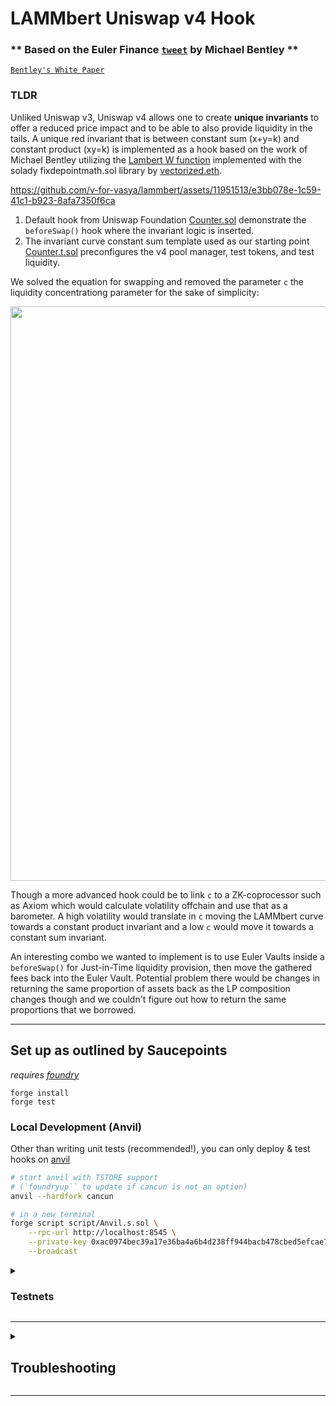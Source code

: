 # LAMMbert Uniswap v4 Hook
### ** Based on the Euler Finance [`tweet`](https://twitter.com/euler_mab/status/1724403149593583745) by Michael Bentley **

[`Bentley's White Paper`](https://github.com/euler-mab/LAMMbert/blob/main/LAMMbert.pdf)

### TLDR ###
Unliked Uniswap v3, Uniswap v4 allows one to create **unique invariants** to offer a reduced price impact and to be able to also provide liquidity in the tails.
A unique red invariant that is between constant sum (x+y=k) and constant product (xy=k) is implemented as a hook based on the work of Michael Bentley utilizing the [Lambert W function](https://en.wikipedia.org/wiki/Lambert_W_function) implemented with the solady fixdepointmath.sol library by [vectorized.eth](https://github.com/Vectorized).



https://github.com/v-for-vasya/lammbert/assets/11951513/e3bb078e-1c59-41c1-b923-8afa7350f6ca

1. Default hook from Uniswap Foundation [Counter.sol](src/Counter.sol) demonstrate the `beforeSwap()` hook where the invariant logic is inserted.
2. The invariant curve constant sum template used as our starting point [Counter.t.sol](test/Counter.t.sol) preconfigures the v4 pool manager, test tokens, and test liquidity.

We solved the equation for swapping and removed the parameter `c` the liquidity concentrationg parameter for the sake of simplicity:

<img width="919"  src="https://github.com/v-for-vasya/lammbert/assets/11951513/6d2b5f7c-55cf-48a2-b77f-a1e17652770b">

Though a more advanced hook could be to link `c` to a ZK-coprocessor such as Axiom which would calculate volatility offchain and use that as a barometer. A high volatility would translate in `c` moving the LAMMbert curve towards a constant product invariant and a low `c` would move it towards a constant sum invariant.

An interesting combo we wanted to implement is to use Euler Vaults inside a `beforeSwap()` for Just-in-Time liquidity provision, then move the gathered fees back into the Euler Vault. 
Potential problem there would be changes in returning the same proportion of assets back as the LP composition changes though and we couldn't figure out how to return the same proportions that we borrowed.


---

## Set up as outlined by Saucepoints

*requires [foundry](https://book.getfoundry.sh)*

```
forge install
forge test
```

### Local Development (Anvil)

Other than writing unit tests (recommended!), you can only deploy & test hooks on [anvil](https://book.getfoundry.sh/anvil/)

```bash
# start anvil with TSTORE support
# (`foundryup`` to update if cancun is not an option)
anvil --hardfork cancun

# in a new terminal
forge script script/Anvil.s.sol \
    --rpc-url http://localhost:8545 \
    --private-key 0xac0974bec39a17e36ba4a6b4d238ff944bacb478cbed5efcae784d7bf4f2ff80 \
    --broadcast
```

<details>
<summary><h3>Testnets</h3></summary>

We ran out of time to test the invariant, only compiled it, but the Goerli deployment is out of sync with the latest v4. **It is recommend to use local testing instead**


```bash
POOL_MANAGER = 0x0
POOL_MODIFY_POSITION_TEST = 0x0
SWAP_ROUTER = 0x0
```

Update the following command with your own private key:

```
forge script script/00_Counter.s.sol \
--rpc-url https://rpc.ankr.com/eth_goerli \
--private-key [your_private_key_on_goerli_here] \
--broadcast
```

### *Deploying your own Tokens For Testing according to Saucepoints*

Because V4 is still in testing mode, most networks don't have liquidity pools live on V4 testnets. We recommend launching your own test tokens and expirementing with them that. We've included in the templace a Mock UNI and Mock USDC contract for easier testing. You can deploy the contracts and when you do you'll have 1 million mock tokens to test with for each contract. See deployment commands below

```
forge create script/mocks/mUNI.sol:MockUNI \
--rpc-url [your_rpc_url_here] \
--private-key [your_private_key_on_goerli_here]
```

```
forge create script/mocks/mUSDC.sol:MockUSDC \
--rpc-url [your_rpc_url_here] \
--private-key [your_private_key_on_goerli_here]
```

</details>

---

<details>
<summary><h2>Troubleshooting</h2></summary>

### *Permission Denied*

When installing dependencies with `forge install`, Github may throw a `Permission Denied` error

Typically caused by missing Github SSH keys, and can be resolved by following the steps [here](https://docs.github.com/en/github/authenticating-to-github/connecting-to-github-with-ssh) 

Or [adding the keys to your ssh-agent](https://docs.github.com/en/authentication/connecting-to-github-with-ssh/generating-a-new-ssh-key-and-adding-it-to-the-ssh-agent#adding-your-ssh-key-to-the-ssh-agent), if you have already uploaded SSH keys

### Hook deployment failures

Hook deployment failures are caused by incorrect flags or incorrect salt mining

1. Verify the flags are in agreement:
    * `getHookCalls()` returns the correct flags
    * `flags` provided to `HookMiner.find(...)`
2. Verify salt mining is correct:
    * In **forge test**: the *deploye*r for: `new Hook{salt: salt}(...)` and `HookMiner.find(deployer, ...)` are the same. This will be `address(this)`. If using `vm.prank`, the deployer will be the pranking address
    * In **forge script**: the deployer must be the CREATE2 Proxy: `0x4e59b44847b379578588920cA78FbF26c0B4956C`
        * If anvil does not have the CREATE2 deployer, your foundry may be out of date. You can update it with `foundryup`

</details>

---

